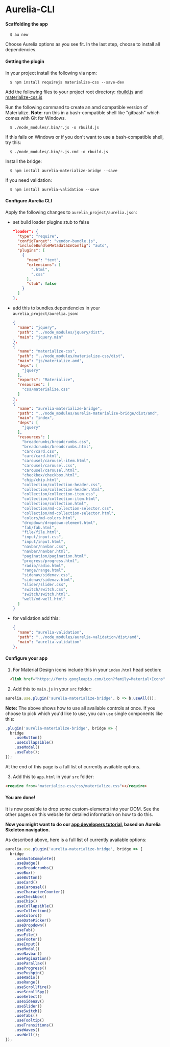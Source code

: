 # Aurelia-CLI

#### Scaffolding the app

```
  $ au new
```

Choose Aurelia options as you see fit.
In the last step, choose to install all dependencies.

#### Getting the plugin

In your project install the following via npm:

```
  $ npm install requirejs materialize-css --save-dev
```

Add the following files to your project root directory:
<a target="_blank" href="https://github.com/aurelia-ui-toolkits/aurelia-materialize-bridge/blob/master/build/tools/rbuild.js">rbuild.js</a>
and <a target="_blank" href="https://github.com/aurelia-ui-toolkits/aurelia-materialize-bridge/blob/master/build/tools/materialize-css.js">materialize-css.js</a>

Run the following command to create an amd compatible version of Materialize.
**Note**: run this in a bash-compatible shell like "gitbash" which comes with Git for Windows.

```
  $ ./node_modules/.bin/r.js -o rbuild.js
```

If this fails on Windows or if you don't want to use a bash-compatible shell, try this:

```
  $ ./node_modules/.bin/r.js.cmd -o rbuild.js
```


Install the bridge:

```
  $ npm install aurelia-materialize-bridge --save
```

If you need validation:

```
  $ npm install aurelia-validation --save
```

#### Configure Aurelia CLI

Apply the following changes to `aurelia_project/aurelia.json`:

* set build loader plugins stub to false

  ```json
  "loader": {
    "type": "require",
    "configTarget": "vendor-bundle.js",
    "includeBundleMetadataInConfig": "auto",
    "plugins": [
      {
        "name": "text",
        "extensions": [
          ".html",
          ".css"
        ],
        "stub": false
      }
    ]
  },
  ```

* add this to bundles.dependencies in your `aurelia_project/aurelia.json`:

  ```json
  {
    "name": "jquery",
    "path": "../node_modules/jquery/dist",
    "main": "jquery.min"
  },
  {
    "name": "materialize-css",
    "path": "../node_modules/materialize-css/dist",
    "main": "js/materialize.amd",
    "deps": [
      "jquery"
    ],
    "exports": "Materialize",
    "resources": [
      "css/materialize.css"
    ]
  },
  {
    "name": "aurelia-materialize-bridge",
    "path": "../node_modules/aurelia-materialize-bridge/dist/amd",
    "main": "index",
    "deps": [
      "jquery"
    ],
    "resources": [
      "breadcrumbs/breadcrumbs.css",
      "breadcrumbs/breadcrumbs.html",
      "card/card.css",
      "card/card.html",
      "carousel/carousel-item.html",
      "carousel/carousel.css",
      "carousel/carousel.html",
      "checkbox/checkbox.html",
      "chip/chip.html",
      "collection/collection-header.css",
      "collection/collection-header.html",
      "collection/collection-item.css",
      "collection/collection-item.html",
      "collection/collection.html",
      "collection/md-collection-selector.css",
      "collection/md-collection-selector.html",
      "colors/md-colors.html",
      "dropdown/dropdown-element.html",
      "fab/fab.html",
      "file/file.html",
      "input/input.css",
      "input/input.html",
      "navbar/navbar.css",
      "navbar/navbar.html",
      "pagination/pagination.html",
      "progress/progress.html",
      "radio/radio.html",
      "range/range.html",
      "sidenav/sidenav.css",
      "sidenav/sidenav.html",
      "slider/slider.css",
      "switch/switch.css",
      "switch/switch.html",
      "well/md-well.html"
    ]
  }
  ```

* for validation add this:

  ```json
  {
    "name": "aurelia-validation",
    "path": "../node_modules/aurelia-validation/dist/amd",
    "main": "aurelia-validation"
  },
  ```

#### Configure your app

1. For Material Design icons include this in your `index.html` head section:
  ```html
    <link href="https://fonts.googleapis.com/icon?family=Material+Icons" rel="stylesheet">
  ```

2. Add this to  `main.js` in your `src` folder:

  ```javascript
  aurelia.use.plugin('aurelia-materialize-bridge', b => b.useAll());
  ```

  **Note:** The above shows how to use all available controls at once. If you choose to pick which you'd like to use, you can ```use``` single components like this:

  ```javascript
  .plugin('aurelia-materialize-bridge', bridge => {
    bridge
      .useButton()
      .useCollapsible()
      .useModal()
      .useTabs();
  });
  ```

  At the end of this page is a full list of currently available options.

3. Add this to `app.html` in your `src` folder:

  ```html
  <require from="materialize-css/css/materialize.css"></require>
  ```

#### You are done!
It is now possible to drop some custom-elements into your DOM. See the other pages on this website for detailed information on how to do this.

**Now you might want to do our [app developers tutorial](https://aurelia-ui-toolkits.gitbooks.io/materialize-bridge-docs/content/app_developers_tutorial/introduction.html), based on Aurelia Skeleton navigation.**
<br>

As described above, here is a full list of currently available options:

```javascript
aurelia.use.plugin('aurelia-materialize-bridge', bridge => {
  bridge
    .useAutoComplete()
    .useBadge()
    .useBreadcrumbs()
    .useBox()
    .useButton()
    .useCard()
    .useCarousel()
    .useCharacterCounter()
    .useCheckbox()
    .useChip()
    .useCollapsible()
    .useCollection()
    .useColors()
    .useDatePicker()
    .useDropdown()
    .useFab()
    .useFile()
    .useFooter()
    .useInput()
    .useModal()
    .useNavbar()
    .usePagination()
    .useParallax()
    .useProgress()
    .usePushpin()
    .useRadio()
    .useRange()
    .useScrollfire()
    .useScrollSpy()
    .useSelect()
    .useSidenav()
    .useSlider()
    .useSwitch()
    .useTabs()
    .useTooltip()
    .useTransitions()
    .useWaves()
    .useWell();
});
```

